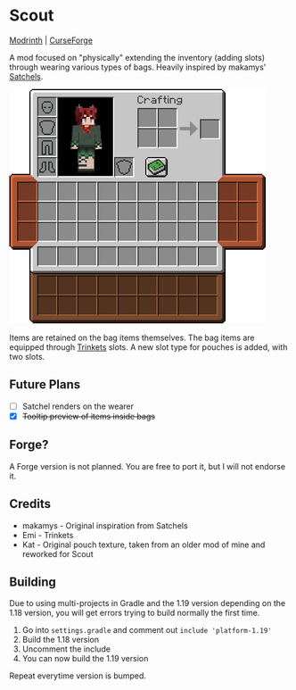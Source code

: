 # Scout
[Modrinth](https://modrinth.com/mod/scout) | [CurseForge](https://www.curseforge.com/minecraft/mc-mods/scout)

A mod focused on "physically" extending the inventory (adding slots) through wearing various types of bags. Heavily inspired by makamys' [Satchels](https://github.com/makamys/Satchels).

![Preview image of inventory with a pouch, an upgraded pouch, and upgraded satchel equipped](.assets/inventory_preview.png)

Items are retained on the bag items themselves. The bag items are equipped through [Trinkets](https://github.com/emilyploszaj/trinkets) slots. A new slot type for pouches is added, with two slots.

## Future Plans
- [ ] Satchel renders on the wearer
- [x] ~~Tooltip preview of items inside bags~~

## Forge?
A Forge version is not planned. You are free to port it, but I will not endorse it.

## Credits
* makamys - Original inspiration from Satchels
* Emi - Trinkets
* Kat - Original pouch texture, taken from an older mod of mine and reworked for Scout

## Building
Due to using multi-projects in Gradle and the 1.19 version depending on the 1.18 version, you will get errors trying to build normally the first time.

1. Go into `settings.gradle` and comment out `include 'platform-1.19'`
2. Build the 1.18 version
3. Uncomment the include
4. You can now build the 1.19 version

Repeat everytime version is bumped.
